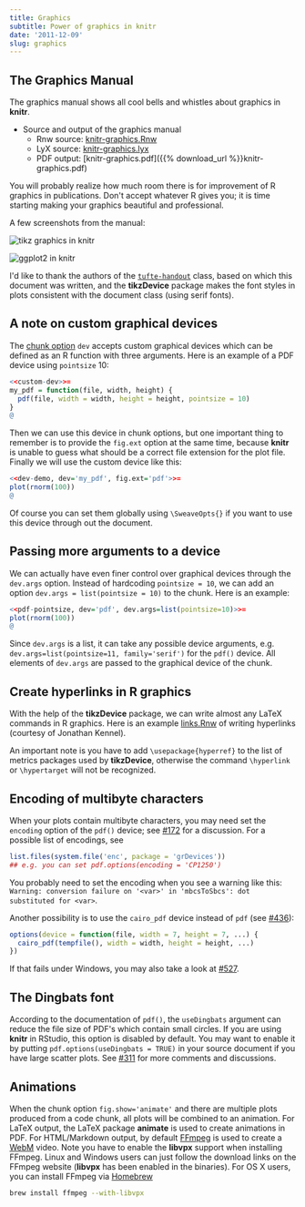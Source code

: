 ```yaml
---
title: Graphics
subtitle: Power of graphics in knitr
date: '2011-12-09'
slug: graphics
---
```


## The Graphics Manual

The graphics manual shows all cool bells and whistles about graphics in **knitr**.

- Source and output of the graphics manual
  - Rnw source: [knitr-graphics.Rnw](https://github.com/yihui/knitr/blob/master/inst/examples/knitr-graphics.Rnw)
  - LyX source: [knitr-graphics.lyx](https://github.com/yihui/knitr/blob/master/inst/examples/knitr-graphics.lyx)
  - PDF output: [knitr-graphics.pdf]({{% download_url %}}knitr-graphics.pdf)

You will probably realize how much room there is for improvement of R graphics in publications. Don't accept whatever R gives you; it is time starting making your graphics beautiful and professional.

A few screenshots from the manual:

![tikz graphics in knitr](https://db.yihui.name/imgur/HCkka.png)

![ggplot2 in knitr](https://db.yihui.name/imgur/BTEiu.png)

I'd like to thank the authors of the [`tufte-handout`](http://code.google.com/p/tufte-latex/) class, based on which this document was written, and the **tikzDevice** package makes the font styles in plots consistent with the document class (using serif fonts).

## A note on custom graphical devices

The [chunk option](../../options) `dev` accepts custom graphical devices which can be defined as an R function with three arguments. Here is an example of a PDF device using `pointsize` 10:

```r 
<<custom-dev>>=
my_pdf = function(file, width, height) {
  pdf(file, width = width, height = height, pointsize = 10)
}
@
```

Then we can use this device in chunk options, but one important thing to remember is to provide the `fig.ext` option at the same time, because **knitr** is unable to guess what should be a correct file extension for the plot file. Finally we will use the custom device like this:

```r 
<<dev-demo, dev='my_pdf', fig.ext='pdf'>>=
plot(rnorm(100))
@
```

Of course you can set them globally using `\SweaveOpts{}` if you want to use this device through out the document.

## Passing more arguments to a device

We can actually have even finer control over graphical devices through the `dev.args` option. Instead of hardcoding `pointsize = 10`, we can add an option `dev.args = list(pointsize = 10)` to the chunk. Here is an example:

```r 
<<pdf-pointsize, dev='pdf', dev.args=list(pointsize=10)>>=
plot(rnorm(100))
@
```

Since `dev.args` is a list, it can take any possible device arguments, e.g. `dev.args=list(pointsize=11, family='serif')` for the `pdf()` device. All elements of `dev.args` are passed to the graphical device of the chunk.

## Create hyperlinks in R graphics

With the help of the **tikzDevice** package, we can write almost any LaTeX commands in R graphics. Here is an example [links.Rnw](https://gist.github.com/1937313) of writing hyperlinks (courtesy of Jonathan Kennel).

An important note is you have to add `\usepackage{hyperref}` to the list of metrics packages used by **tikzDevice**, otherwise the command `\hyperlink` or `\hypertarget` will not be recognized.

## Encoding of multibyte characters

When your plots contain multibyte characters, you may need set the `encoding` option of the `pdf()` device; see [#172](https://github.com/yihui/knitr/issues/172) for a discussion. For a possible list of encodings, see

```r 
list.files(system.file('enc', package = 'grDevices'))
## e.g. you can set pdf.options(encoding = 'CP1250')
```

You probably need to set the encoding when you see a warning like this: `Warning: conversion failure on '<var>' in 'mbcsToSbcs': dot substituted for <var>`.

Another possibility is to use the `cairo_pdf` device instead of `pdf` (see [#436](https://github.com/yihui/knitr/issues/436)):

```r 
options(device = function(file, width = 7, height = 7, ...) {
  cairo_pdf(tempfile(), width = width, height = height, ...)
})
```

If that fails under Windows, you may also take a look at [#527](https://github.com/yihui/knitr/issues/527).

## The Dingbats font

According to the documentation of `pdf()`, the `useDingbats` argument can reduce the file size of PDF's which contain small circles. If you are using **knitr** in RStudio, this option is disabled by default. You may want to enable it by putting `pdf.options(useDingbats = TRUE)` in your source document if you have large scatter plots. See [#311](https://github.com/yihui/knitr/issues/311) for more comments and discussions.

## Animations

When the chunk option `fig.show='animate'` and there are multiple plots produced from a code chunk, all plots will be combined to an animation. For LaTeX output, the LaTeX package **animate** is used to create animations in PDF. For HTML/Markdown output, by default [FFmpeg](http://ffmpeg.org) is used to create a [WebM](http://www.webmproject.org) video. Note you have to enable the **libvpx** support when installing FFmpeg. Linux and Windows users can just follow the download links on the FFmpeg website (**libvpx** has been enabled in the binaries). For OS X users, you can install FFmpeg via [Homebrew](http://brew.sh)

```bash
brew install ffmpeg --with-libvpx
```
